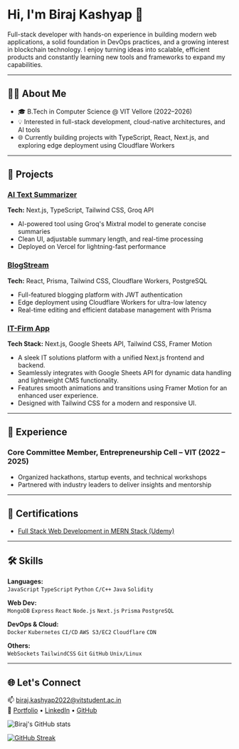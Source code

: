 # Hi, I'm Biraj Kashyap 👋

Full-stack developer with hands-on experience in building modern web applications, a solid foundation in DevOps practices, and a growing interest in blockchain technology. I enjoy turning ideas into scalable, efficient products and constantly learning new tools and frameworks to expand my capabilities.

---

## 🧑‍💻 About Me

- 🎓 B.Tech in Computer Science @ VIT Vellore (2022–2026)
- 💡 Interested in full-stack development, cloud-native architectures, and AI tools
- 🌐 Currently building projects with TypeScript, React, Next.js, and exploring edge deployment using Cloudflare Workers

---

## 🔨 Projects

### [AI Text Summarizer](https://ai-based-text-summariser-expander.vercel.app/)

**Tech:** Next.js, TypeScript, Tailwind CSS, Groq API

- AI-powered tool using Groq's Mixtral model to generate concise summaries
- Clean UI, adjustable summary length, and real-time processing
- Deployed on Vercel for lightning-fast performance

### [BlogStream](https://blog-stream-dusky.vercel.app/)

**Tech:** React, Prisma, Tailwind CSS, Cloudflare Workers, PostgreSQL

- Full-featured blogging platform with JWT authentication
- Edge deployment using Cloudflare Workers for ultra-low latency
- Real-time editing and efficient database management with Prisma

### [IT-Firm App](https://it-firm-nu.vercel.app/)

**Tech Stack:** Next.js, Google Sheets API, Tailwind CSS, Framer Motion

- A sleek IT solutions platform with a unified Next.js frontend and backend.
- Seamlessly integrates with Google Sheets API for dynamic data handling and lightweight CMS functionality.
- Features smooth animations and transitions using Framer Motion for an enhanced user experience.
- Designed with Tailwind CSS for a modern and responsive UI.

---

## 💼 Experience

### Core Committee Member, Entrepreneurship Cell – VIT (2022 – 2025)

- Organized hackathons, startup events, and technical workshops
- Partnered with industry leaders to deliver insights and mentorship

---

## 📜 Certifications

- [Full Stack Web Development in MERN Stack (Udemy)](http://ude.my/UC-21e6000f-65a6-443e-b23d-0bb86272a625)

---

## 🛠️ Skills

**Languages:**  
`JavaScript` `TypeScript` `Python` `C/C++` `Java` `Solidity`

**Web Dev:**  
`MongoDB` `Express` `React` `Node.js` `Next.js` `Prisma` `PostgreSQL`

**DevOps & Cloud:**  
`Docker` `Kubernetes` `CI/CD` `AWS S3/EC2` `Cloudflare` `CDN`

**Others:**  
`WebSockets` `TailwindCSS` `Git` `GitHub` `Unix/Linux`

---

## 🌐 Let's Connect

📫 biraj.kashyap2022@vitstudent.ac.in  
🔗 [Portfolio](https://birajkashyap.vercel.app/) • [LinkedIn](https://www.linkedin.com/in/biraj-kashyap-2194b0226/) • [GitHub](https://github.com/birajkashyap)

![Biraj's GitHub stats](https://github-readme-stats.vercel.app/api?username=birajkashyap&show_icons=true&theme=radical)

[![GitHub Streak](https://github-readme-streak-stats.herokuapp.com?user=birajkashyap&theme=radical&date_format=M%20j%5B%2C%20Y%5D)](https://git.io/streak-stats)

